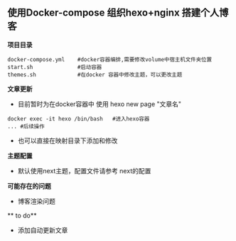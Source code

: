 ## 使用Docker-compose 组织hexo+nginx 搭建个人博客
**项目目录**
```shell
docker-compose.yml    #docker容器编排,需要修改volume中宿主机文件夹位置
start.sh              #启动容器
themes.sh             #在docker 容器中修改主题，可以更改主题
```

**文章更新**
* 目前暂时为在docker容器中 使用 hexo new page "文章名"
```shell
docker exec -it hexo /bin/bash   #进入hexo容器
... #后续操作
```
* 也可以直接在映射目录下添加和修改


**主题配置**
* 默认使用next主题，配置文件请参考 next的配置


**可能存在的问题**
* 博客渲染问题 


** to do**
* 添加自动更新文章





